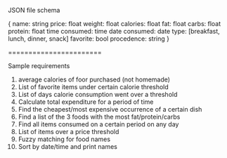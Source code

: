 JSON file schema

{
  name: string
  price: float
  weight: float
  calories: float
  fat: float
  carbs: float
  protein: float
  time consumed: time
  date consumed: date
  type: [breakfast, lunch, dinner, snack]
  favorite: bool
  procedence: string
}

=======================

Sample requirements

1.  average calories of foor purchased (not homemade)
2.  List of favorite items under certain calorie threshold
3.  List of days calorie consumption went over a threshold
4.  Calculate total expenditure for a period of time
5.  Find the cheapest/most expensive occurrence of a certain dish
6.  Find a list of the 3 foods with the most fat/protein/carbs
7.  Find all items consumed on a certain period on any day
8.  List of items over a price threshold
9.  Fuzzy matching for food names
10. Sort by date/time and print names
